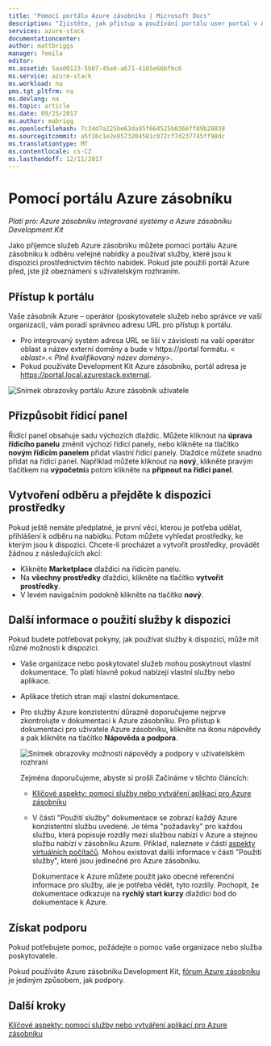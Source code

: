 ```yaml
---
title: "Pomocí portálu Azure zásobníku | Microsoft Docs"
description: "Zjistěte, jak přístup a používání portálu user portal v Azure zásobníku."
services: azure-stack
documentationcenter: 
author: mattbriggs
manager: femila
editor: 
ms.assetid: 5aa00123-5b87-45e0-a671-4165e66bfbc6
ms.service: azure-stack
ms.workload: na
pms.tgt_pltfrm: na
ms.devlang: na
ms.topic: article
ms.date: 09/25/2017
ms.author: mabrigg
ms.openlocfilehash: 7c34d7a225be63da95f664525b0366ff89b28838
ms.sourcegitcommit: a5f16c1e2e0573204581c072cf7d237745ff98dc
ms.translationtype: MT
ms.contentlocale: cs-CZ
ms.lasthandoff: 12/11/2017
---
```

# <a name="using-the-azure-stack-portal"></a>Pomocí portálu Azure zásobníku

*Platí pro: Azure zásobníku integrované systémy a Azure zásobníku Development Kit*

Jako příjemce služeb Azure zásobníku můžete pomocí portálu Azure zásobníku k odběru veřejné nabídky a používat služby, které jsou k dispozici prostřednictvím těchto nabídek. Pokud jste použili portál Azure před, jste již obeznámeni s uživatelským rozhraním.

## <a name="access-the-portal"></a>Přístup k portálu

Vaše zásobník Azure – operátor (poskytovatele služeb nebo správce ve vaší organizaci), vám poradí správnou adresu URL pro přístup k portálu. 

- Pro integrovaný systém adresa URL se liší v závislosti na vaší operátor oblast a název externí domény a bude v https://portal formátu. &lt; *oblast*&gt;.&lt; *Plně kvalifikovaný název domény*&gt;.
- Pokud používáte Development Kit Azure zásobníku, portál adresa je https://portal.local.azurestack.external.

![Snímek obrazovky portálu Azure zásobník uživatele](media/azure-stack-use-portal/UserPortal.png)

## <a name="customize-the-dashboard"></a>Přizpůsobit řídicí panel

Řídicí panel obsahuje sadu výchozích dlaždic. Můžete kliknout na **úprava řídicího panelu** změnit výchozí řídicí panely, nebo klikněte na tlačítko **novým řídicím panelem** přidat vlastní řídicí panely. Dlaždice můžete snadno přidat na řídicí panel. Například můžete kliknout na **nový**, klikněte pravým tlačítkem na **výpočetní**a potom klikněte na **připnout na řídicí panel**.

## <a name="create-subscription-and-browse-available-resources"></a>Vytvoření odběru a přejděte k dispozici prostředky
 
Pokud ještě nemáte předplatné, je první věcí, kterou je potřeba udělat, přihlášení k odběru na nabídku. Potom můžete vyhledat prostředky, ke kterým jsou k dispozici. Chcete-li procházet a vytvořit prostředky, provádět žádnou z následujících akcí:

- Klikněte **Marketplace** dlaždici na řídicím panelu. 
- Na **všechny prostředky** dlaždici, klikněte na tlačítko **vytvořit prostředky**.
- V levém navigačním podokně klikněte na tlačítko **nový**.

## <a name="learn-how-to-use-available-services"></a>Další informace o použití služby k dispozici

Pokud budete potřebovat pokyny, jak používat služby k dispozici, může mít různé možnosti k dispozici.

- Vaše organizace nebo poskytovatel služeb mohou poskytnout vlastní dokumentace. To platí hlavně pokud nabízejí vlastní služby nebo aplikace.
- Aplikace třetích stran mají vlastní dokumentace.
- Pro služby Azure konzistentní důrazně doporučujeme nejprve zkontrolujte v dokumentaci k Azure zásobníku. Pro přístup k dokumentaci pro uživatele Azure zásobníku, klikněte na ikonu nápovědy a pak klikněte na tlačítko **Nápověda a podpora**.
 
    ![Snímek obrazovky možnosti nápovědy a podpory v uživatelském rozhraní](media/azure-stack-use-portal/HelpAndSupport.png)

    Zejména doporučujeme, abyste si prošli Začínáme v těchto článcích:

    - [Klíčové aspekty: pomocí služby nebo vytváření aplikací pro Azure zásobníku](azure-stack-considerations.md)
    - V části "Použití služby" dokumentace se zobrazí každý Azure konzistentní službu uvedené. Je téma "požadavky" pro každou službu, která popisuje rozdíly mezi službou nabízí v Azure a stejnou službu nabízí v zásobníku Azure. Příklad, naleznete v části [aspekty virtuálních počítačů](azure-stack-vm-considerations.md). Mohou existovat další informace v části "Použití služby", které jsou jedinečné pro Azure zásobníku. 
     
      Dokumentace k Azure můžete použít jako obecné referenční informace pro služby, ale je potřeba vědět, tyto rozdíly. Pochopit, že dokumentace odkazuje na **rychlý start kurzy** dlaždici bod do dokumentace k Azure.

## <a name="get-support"></a>Získat podporu

Pokud potřebujete pomoc, požádejte o pomoc vaše organizace nebo služba poskytovatele. 

Pokud používáte Azure zásobníku Development Kit, [fórum Azure zásobníku](https://social.msdn.microsoft.com/Forums/azure/home?forum=azurestack) je jediným způsobem, jak podpory.

## <a name="next-steps"></a>Další kroky

[Klíčové aspekty: pomocí služby nebo vytváření aplikací pro Azure zásobníku](azure-stack-considerations.md)
